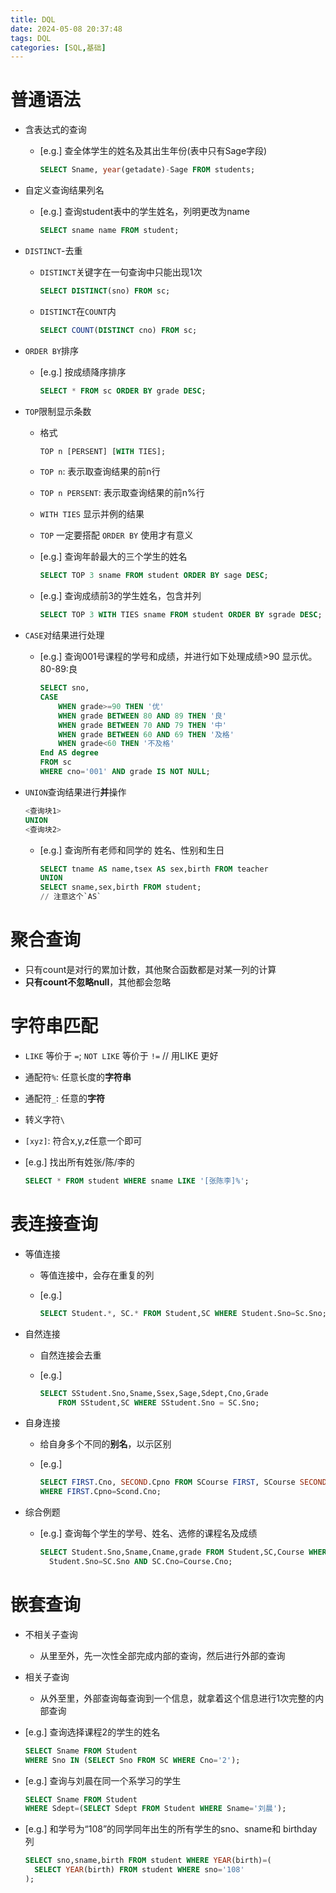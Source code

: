 ```yaml
---
title: DQL
date: 2024-05-08 20:37:48
tags: DQL
categories: [SQL,基础]
---
```


# 普通语法

- 含表达式的查询

  - [e.g.] 查全体学生的姓名及其出生年份(表中只有Sage字段)

    ```sql
    SELECT Sname, year(getadate)-Sage FROM students;
    ```

<!-- more -->

- 自定义查询结果列名
  - [e.g.] 查询student表中的学生姓名，列明更改为name
    ```sql
    SELECT sname name FROM student;
    ```

- `DISTINCT`-去重

  - `DISTINCT`关键字在一句查询中只能出现1次

    ```sql
    SELECT DISTINCT(sno) FROM sc;
    ```
  - `DISTINCT`在`COUNT`内
    ```sql
    SELECT COUNT(DISTINCT cno) FROM sc;
    ```

- `ORDER BY`排序

  - [e.g.] 按成绩降序排序

    ```sql
    SELECT * FROM sc ORDER BY grade DESC;
    ```

- `TOP`限制显示条数

  - 格式

    ```sql
    TOP n [PERSENT] [WITH TIES];
    ```

  - `TOP n`:			表示取查询结果的前n行

  - `TOP n PERSENT`:	表示取查询结果的前n%行

  - `WITH TIES`		显示并例的结果

  - `TOP` 一定要搭配 `ORDER BY` 使用才有意义

  - [e.g.] 查询年龄最大的三个学生的姓名

    ```sql
    SELECT TOP 3 sname FROM student ORDER BY sage DESC;
    ```

  - [e.g.] 查询成绩前3的学生姓名，包含并列

    ```sql
    SELECT TOP 3 WITH TIES sname FROM student ORDER BY sgrade DESC;
    ```

- `CASE`对结果进行处理

  - [e.g.] 查询001号课程的学号和成绩，并进行如下处理成绩>90 显示优。80-89:良

    ```sql
    SELECT sno,
    CASE
        WHEN grade>=90 THEN '优'
        WHEN grade BETWEEN 80 AND 89 THEN '良'
        WHEN grade BETWEEN 70 AND 79 THEN '中'
        WHEN grade BETWEEN 60 AND 69 THEN '及格'
        WHEN grade<60 THEN '不及格'
    End AS degree
    FROM sc
    WHERE cno='001' AND grade IS NOT NULL;
    ```

- `UNION`查询结果进行**并**操作

  ```sql
  <查询块1>
  UNION
  <查询块2>
  ```

  - [e.g.] 查询所有老师和同学的 姓名、性别和生日

    ```sql
    SELECT tname AS name,tsex AS sex,birth FROM teacher
    UNION
    SELECT sname,sex,birth FROM student;
    // 注意这个`AS`
    ```


# 聚合查询
-  只有count是对行的累加计数，其他聚合函数都是对某一列的计算
-  **只有count不忽略null**，其他都会忽略



# 字符串匹配

- `LIKE` 等价于 `=`; `NOT LIKE` 等价于 `!=`  // 用LIKE 更好

- 通配符`%`: 任意长度的**字符串**

- 通配符`_`: 任意的**字符**

- 转义字符`\`

- `[xyz]`: 符合x,y,z任意一个即可

- [e.g.] 找出所有姓张/陈/李的

  ```sql
  SELECT * FROM student WHERE sname LIKE '[张陈李]%';
  ```





# 表连接查询

- 等值连接

  - 等值连接中，会存在重复的列

  - [e.g.]

    ```sql
    SELECT Student.*, SC.* FROM Student,SC WHERE Student.Sno=Sc.Sno;
    ```

- 自然连接

  - 自然连接会去重

  - [e.g.]

    ```sql
    SELECT SStudent.Sno,Sname,Ssex,Sage,Sdept,Cno,Grade
    	FROM SStudent,SC WHERE SStudent.Sno = SC.Sno;
    ```

- 自身连接

  - 给自身多个不同的**别名**，以示区别

  - [e.g.]

    ```sql
    SELECT FIRST.Cno, SECOND.Cpno FROM SCourse FIRST, SCourse SECOND
    WHERE FIRST.Cpno=Scond.Cno;
    ```

- 综合例题

  - [e.g.] 查询每个学生的学号、姓名、选修的课程名及成绩

    ```sql
    SELECT Student.Sno,Sname,Cname,grade FROM Student,SC,Course WHERE
      Student.Sno=SC.Sno AND SC.Cno=Course.Cno;
    ```



# 嵌套查询

- 不相关子查询

  - 从里至外，先一次性全部完成内部的查询，然后进行外部的查询

- 相关子查询

  - 从外至里，外部查询每查询到一个信息，就拿着这个信息进行1次完整的内部查询

- [e.g.] 查询选择课程2的学生的姓名

  ```sql
  SELECT Sname FROM Student
  WHERE Sno IN (SELECT Sno FROM SC WHERE Cno='2');
  ```

- [e.g.] 查询与刘晨在同一个系学习的学生

  ```sql
  SELECT Sname FROM Student
  WHERE Sdept=(SELECT Sdept FROM Student WHERE Sname='刘晨');
  ```

- [e.g.] 和学号为“108”的同学同年出生的所有学生的sno、sname和 birthday列

  ```sql
  SELECT sno,sname,birth FROM student WHERE YEAR(birth)=(
  	SELECT YEAR(birth) FROM student WHERE sno='108'
  );
  ```


